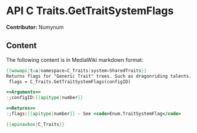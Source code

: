 # API C Traits.GetTraitSystemFlags

**Contributor:** Numynum

## Content

The following content is in MediaWiki markdown format:

```mediawiki
{{wowapi|t=a|namespace=C_Traits|system=SharedTraits}}
Returns flags for "Generic Trait" trees. Such as dragonriding talents. Not related to player talent trees.
 flags = C_Traits.GetTraitSystemFlags(configID)

==Arguments==
:;configID:{{apitype|number}}

==Returns==
:;flags:{{apitype|number}} - See <code>Enum.TraitSystemFlag</code>

{{apinavbox|C_Traits}}
```